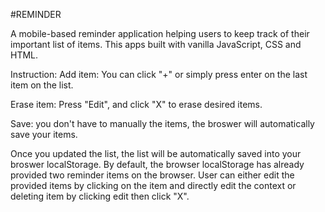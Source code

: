 #REMINDER

A mobile-based reminder application helping users to keep track of their important list of items. 
This apps built with vanilla JavaScript, CSS and HTML.


Instruction:
Add item: You can click "+" or simply press enter on the last item on the list.

Erase item: Press "Edit", and click "X" to erase desired items.

Save: you don't have to manually the items, the broswer will automatically save your items.

Once you updated the list, the list will be automatically saved into your broswer localStorage. By default, the browser localStorage has already provided two reminder items on the browser. User can either edit the provided items by clicking on the item and directly edit the context or deleting item by clicking edit then click "X".
